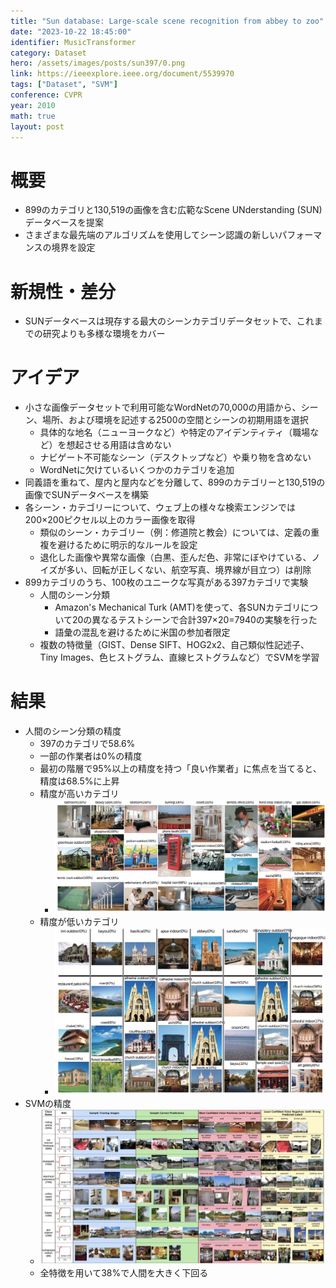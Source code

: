 ```yaml
---
title: "Sun database: Large-scale scene recognition from abbey to zoo"
date: "2023-10-22 18:45:00"
identifier: MusicTransformer
category: Dataset
hero: /assets/images/posts/sun397/0.png
link: https://ieeexplore.ieee.org/document/5539970
tags: ["Dataset", "SVM"]
conference: CVPR
year: 2010
math: true
layout: post
---
```


# 概要

- 899のカテゴリと130,519の画像を含む広範なScene UNderstanding (SUN) データベースを提案
- さまざまな最先端のアルゴリズムを使用してシーン認識の新しいパフォーマンスの境界を設定
<!--more-->

# 新規性・差分

- SUNデータベースは現存する最大のシーンカテゴリデータセットで、これまでの研究よりも多様な環境をカバー

# アイデア

- 小さな画像データセットで利用可能なWordNetの70,000の用語から、シーン、場所、および環境を記述する2500の空間とシーンの初期用語を選択
    - 具体的な地名（ニューヨークなど）や特定のアイデンティティ（職場など）を想起させる用語は含めない
    - ナビゲート不可能なシーン（デスクトップなど）や乗り物を含めない
    - WordNetに欠けているいくつかのカテゴリを追加
- 同義語を重ねて、屋内と屋内などを分離して、899のカテゴリーと130,519の画像でSUNデータベースを構築
- 各シーン・カテゴリーについて、ウェブ上の様々な検索エンジンでは200×200ピクセル以上のカラー画像を取得
    - 類似のシーン・カテゴリー（例：修道院と教会）については、定義の重複を避けるために明示的なルールを設定
    - 退化した画像や異常な画像（白黒、歪んだ色、非常にぼやけている、ノイズが多い、回転が正しくない、航空写真、境界線が目立つ）は削除
- 899カテゴリのうち、100枚のユニークな写真がある397カテゴリで実験
    - 人間のシーン分類
        - Amazon's Mechanical Turk (AMT)を使って、各SUNカテゴリについて20の異なるテストシーンで合計397×20=7940の実験を行った
        - 語彙の混乱を避けるために米国の参加者限定
    - 複数の特徴量（GIST、Dense SIFT、HOG2x2、自己類似性記述子、Tiny Images、色ヒストグラム、直線ヒストグラムなど）でSVMを学習

# 結果

- 人間のシーン分類の精度
    - 397のカテゴリで58.6%
    - 一部の作業者は0%の精度
    - 最初の階層で95%以上の精度を持つ「良い作業者」に焦点を当てると、精度は68.5%に上昇
    - 精度が高いカテゴリ
        - ![](/assets/images/posts/sun397/1.png)
    - 精度が低いカテゴリ
        - ![](/assets/images/posts/sun397/2.png)
- SVMの精度
    - ![](/assets/images/posts/sun397/3.png)
    - 全特徴を用いて38%で人間を大きく下回る